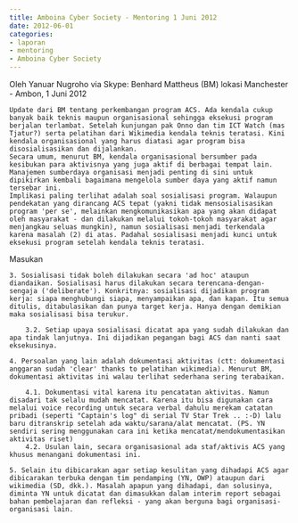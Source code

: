```yaml
---
title: Amboina Cyber Society - Mentoring 1 Juni 2012 
date: 2012-06-01
categories:
- laporan
- mentoring
- Amboina Cyber Society
---
```


Oleh Yanuar Nugroho via Skype: Benhard Mattheus (BM) lokasi Manchester - Ambon, 1 Juni 2012

    Update dari BM tentang perkembangan program ACS. Ada kendala cukup banyak baik teknis maupun organisasional sehingga eksekusi program berjalan terlambat. Setelah kunjungan pak Onno dan tim ICT Watch (mas Tjatur?) serta pelatihan dari Wikimedia kendala teknis teratasi. Kini kendala organisasional yang harus diatasi agar program bisa disosialisasikan dan dijalankan.
    Secara umum, menurut BM, kendala organisasional bersumber pada kesibukan para aktivisnya yang juga aktif di berbagai tempat lain. Manajemen sumberdaya organisasi menjadi penting di sini untuk dipikirkan kembali bagaimana mengelola sumber daya yang aktif namun tersebar ini.
    Implikasi paling terlihat adalah soal sosialisasi program. Walaupun pendekatan yang dirancang ACS tepat (yakni tidak mensosialisasikan program 'per se', melainkan mengkomunikasikan apa yang akan didapat oleh masyarakat - dan dilakukan melalui tokoh-tokoh masyarakat agar menjangkau seluas mungkin), namun sosialisasi menjadi terkendala karena masalah (2) di atas. Padahal sosialisasi menjadi kunci untuk eksekusi program setelah kendala teknis teratasi.

Masukan

    3. Sosialisasi tidak boleh dilakukan secara 'ad hoc' ataupun diandaikan. Sosialisasi harus dilakukan secara terencana-dengan-sengaja ('deliberate'). Konkritnya: sosialisasi dijadikan program kerja: siapa menghubungi siapa, menyampaikan apa, dan kapan. Itu semua ditulis, ditabulasikan dan punya target kerja. Hanya dengan demikian maka sosialisasi bisa terukur.

        3.2. Setiap upaya sosialisasi dicatat apa yang sudah dilakukan dan apa tindak lanjutnya. Ini dijadikan pegangan bagi ACS dan nanti saat eksekusinya.

    4. Persoalan yang lain adalah dokumentasi aktivitas (ctt: dokumentasi anggaran sudah 'clear' thanks to pelatihan wikimedia). Menurut BM, dokumentasi aktivitas ini walau terlihat sederhana sering terabaikan.

        4.1. Dokumentasi vital karena itu pencatatan aktivitas. Namun disadari tak selalu mudah mencatat. Karena itu bisa digunakan cara melalui voice recording untuk secara verbal dahulu merekam catatan pribadi (seperti "Captain's log" di serial TV Star Trek .. :-D) lalu baru ditranskrip setelah ada waktu/sarana/alat mencatat. (PS. YN sendiri sering menggunakan cara ini ketika mencatat/mendokumentasikan aktivitas riset)
        4.2. Usulan lain, secara organisasional ada staf/aktivis ACS yang khusus menangani dokumentasi ini.

    5. Selain itu dibicarakan agar setiap kesulitan yang dihadapi ACS agar dibicarakan terbuka dengan tim pendamping (YN, OWP) ataupun dari wikimedia (SD, dkk.). Masalah apapun yang dihadapi, dan solusinya, diminta YN untuk dicatat dan dimasukkan dalam interim report sebagai bahan pembelajaran dan refleksi - yang akan berguna bagi organisasi-organisasi lain.
